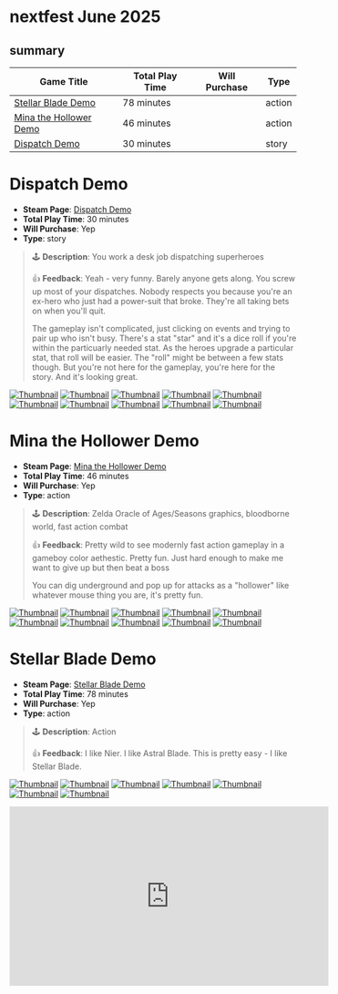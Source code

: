 # nextfest June 2025
## summary

| Game Title                                                                          | Total Play Time | Will Purchase | Type                                        |
|-------------------------------------------------------------------------------------|-----------------|---------------|---------------------------------------------|
| [Stellar Blade Demo](#stellar-blade-demo)                                           | 78 minutes      |               | action                                      |
| [Mina the Hollower Demo](#mina-the-hollower-demo)                                   | 46 minutes      |               | action                                      |
| [Dispatch Demo](#dispatch-demo)                                                     | 30 minutes      |               | story                                       |

# Dispatch Demo

- **Steam Page**: [Dispatch Demo](https://store.steampowered.com/app/3674060/Dispatch_Demo/)
- **Total Play Time**: 30 minutes
- **Will Purchase**: Yep
- **Type**: story

> 🕹️ **Description**: You work a desk job dispatching superheroes
> 
> 👍  **Feedback**: Yeah - very funny. Barely anyone gets along. You screw up most of your dispatches. Nobody respects you because you're an ex-hero who just had a power-suit that broke. They're all taking bets on when you'll quit.
> 
> The gameplay isn't complicated, just clicking on events and trying to pair up who isn't busy. There's a stat "star" and it's a dice roll if you're within the particuarly needed stat. As the heroes upgrade a particular stat, that roll will be easier. The "roll" might be between a few stats though. But you're not here for the gameplay, you're here for the story. And it's looking great. 

[![Thumbnail](img/thumbnails/20250615221247_1.jpg)](img/2025_june/20250615221247_1.jpg)
[![Thumbnail](img/thumbnails/20250615221844_1.jpg)](img/2025_june/20250615221844_1.jpg)
[![Thumbnail](img/thumbnails/20250615221849_1.jpg)](img/2025_june/20250615221849_1.jpg)
[![Thumbnail](img/thumbnails/20250615221945_1.jpg)](img/2025_june/20250615221945_1.jpg)
[![Thumbnail](img/thumbnails/20250615222009_1.jpg)](img/2025_june/20250615222009_1.jpg)
[![Thumbnail](img/thumbnails/20250615222352_1.jpg)](img/2025_june/20250615222352_1.jpg)
[![Thumbnail](img/thumbnails/20250615223445_1.jpg)](img/2025_june/20250615223445_1.jpg)
[![Thumbnail](img/thumbnails/20250615223707_1.jpg)](img/2025_june/20250615223707_1.jpg)
[![Thumbnail](img/thumbnails/20250615223723_1.jpg)](img/2025_june/20250615223723_1.jpg)
[![Thumbnail](img/thumbnails/20250615223858_1.jpg)](img/2025_june/20250615223858_1.jpg)

# Mina the Hollower Demo

- **Steam Page**: [Mina the Hollower Demo](https://store.steampowered.com/app/3741460/Mina_the_Hollower_Demo/)
- **Total Play Time**: 46 minutes
- **Will Purchase**: Yep
- **Type**: action

> 🕹️ **Description**: Zelda Oracle of Ages/Seasons graphics, bloodborne world, fast action combat
> 
> 👍  **Feedback**: Pretty wild to see modernly fast action gameplay in a gameboy color aethestic. Pretty fun. Just hard enough to make me want to give up but then beat a boss
> 
> You can dig underground and pop up for attacks as a "hollower" like whatever mouse thing you are, it's pretty fun.

[![Thumbnail](img/thumbnails/20250615192003_1.jpg)](img/2025_june/20250615192003_1.jpg)
[![Thumbnail](img/thumbnails/20250615211957_1.jpg)](img/2025_june/20250615211957_1.jpg)
[![Thumbnail](img/thumbnails/20250615212116_1.jpg)](img/2025_june/20250615212116_1.jpg)
[![Thumbnail](img/thumbnails/20250615212419_1.jpg)](img/2025_june/20250615212419_1.jpg)
[![Thumbnail](img/thumbnails/20250615213029_1.jpg)](img/2025_june/20250615213029_1.jpg)
[![Thumbnail](img/thumbnails/20250615215440_1.jpg)](img/2025_june/20250615215440_1.jpg)
[![Thumbnail](img/thumbnails/20250615215728_1.jpg)](img/2025_june/20250615215728_1.jpg)
[![Thumbnail](img/thumbnails/20250615220037_1.jpg)](img/2025_june/20250615220037_1.jpg)
[![Thumbnail](img/thumbnails/20250615220053_1.jpg)](img/2025_june/20250615220053_1.jpg)
[![Thumbnail](img/thumbnails/20250615220309_1.jpg)](img/2025_june/20250615220309_1.jpg)

# Stellar Blade Demo

- **Steam Page**: [Stellar Blade Demo](https://store.steampowered.com/app/3564860/Stellar_Blade_Demo/)
- **Total Play Time**: 78 minutes
- **Will Purchase**: Yep
- **Type**: action

> 🕹️ **Description**: Action
> 
> 👍 **Feedback**: I like Nier. I like Astral Blade. This is pretty easy - I like Stellar Blade. 

[![Thumbnail](img/thumbnails/20250615173236_2.jpg)](img/2025_june/20250615173236_2.jpg)
[![Thumbnail](img/thumbnails/20250615173403_1.jpg)](img/2025_june/20250615173403_1.jpg)
[![Thumbnail](img/thumbnails/20250615174306_1.jpg)](img/2025_june/20250615174306_1.jpg)
[![Thumbnail](img/thumbnails/20250615180843_1.jpg)](img/2025_june/20250615180843_1.jpg)
[![Thumbnail](img/thumbnails/20250615181731_2.jpg)](img/2025_june/20250615181731_2.jpg)
[![Thumbnail](img/thumbnails/20250615183215_1.jpg)](img/2025_june/20250615183215_1.jpg)
[![Thumbnail](img/thumbnails/20250615183725_1.jpg)](img/2025_june/20250615183725_1.jpg)

<iframe width="560" height="315" src="https://www.youtube.com/embed/zMCU1mS8ocI?si=40dO5S7Zg4FW8mUv" title="YouTube video player" frameborder="0" allow="accelerometer; autoplay; clipboard-write; encrypted-media; gyroscope; picture-in-picture; web-share" referrerpolicy="strict-origin-when-cross-origin" allowfullscreen></iframe>
